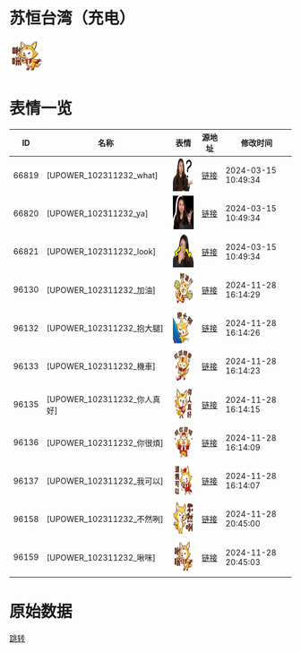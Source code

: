 # 苏恒台湾（充电）

<img src="./cover.png" height="60" alt="cover" />

# 表情一览

|ID|名称|表情|源地址|修改时间|
|----|----|----|----|----|
|66819|[UPOWER_102311232_what]|<img src="./pic/066819_%5BUPOWER_102311232_what%5D.png" height="60" alt="what"/>|[链接](https://i0.hdslb.com/bfs/garb/794ed28a36b58da7303122a5021b0c1a77125565.png)|2024-03-15 10:49:34|
|66820|[UPOWER_102311232_ya]|<img src="./pic/066820_%5BUPOWER_102311232_ya%5D.png" height="60" alt="ya"/>|[链接](https://i0.hdslb.com/bfs/garb/7abf94517860b832b126746ed992a897bf5ca13f.png)|2024-03-15 10:49:34|
|66821|[UPOWER_102311232_look]|<img src="./pic/066821_%5BUPOWER_102311232_look%5D.png" height="60" alt="look"/>|[链接](https://i0.hdslb.com/bfs/garb/a671fb5329e6f3ae6995ba053eef115c3135e31f.png)|2024-03-15 10:49:34|
|96130|[UPOWER_102311232_加油]|<img src="./pic/096130_%5BUPOWER_102311232_加油%5D.png" height="60" alt="加油"/>|[链接](https://i0.hdslb.com/bfs/garb/187739bb7fa281e293814bf08543333fbd61e6d3.png)|2024-11-28 16:14:29|
|96132|[UPOWER_102311232_抱大腿]|<img src="./pic/096132_%5BUPOWER_102311232_抱大腿%5D.png" height="60" alt="抱大腿"/>|[链接](https://i0.hdslb.com/bfs/garb/9f45083cd791fcff9a35d2d4d130c5f8f11f05e1.png)|2024-11-28 16:14:26|
|96133|[UPOWER_102311232_機車]|<img src="./pic/096133_%5BUPOWER_102311232_機車%5D.png" height="60" alt="機車"/>|[链接](https://i0.hdslb.com/bfs/garb/9db204eca368debf8e35300a5fa4ddd6e15da286.png)|2024-11-28 16:14:23|
|96135|[UPOWER_102311232_你人真好]|<img src="./pic/096135_%5BUPOWER_102311232_你人真好%5D.png" height="60" alt="你人真好"/>|[链接](https://i0.hdslb.com/bfs/garb/e1ccc19617d52bc71527ff0b29847eadc6b646d9.png)|2024-11-28 16:14:15|
|96136|[UPOWER_102311232_你很煩]|<img src="./pic/096136_%5BUPOWER_102311232_你很煩%5D.png" height="60" alt="你很煩"/>|[链接](https://i0.hdslb.com/bfs/garb/ec2149976be3432ecea741773361c22023bee6f5.png)|2024-11-28 16:14:09|
|96137|[UPOWER_102311232_我可以]|<img src="./pic/096137_%5BUPOWER_102311232_我可以%5D.png" height="60" alt="我可以"/>|[链接](https://i0.hdslb.com/bfs/garb/7fdfd03828054ec2c303e5cbe4983e495784a1c7.png)|2024-11-28 16:14:07|
|96158|[UPOWER_102311232_不然咧]|<img src="./pic/096158_%5BUPOWER_102311232_不然咧%5D.png" height="60" alt="不然咧"/>|[链接](https://i0.hdslb.com/bfs/garb/36560a1ed8a7b5b42ce74ad58915d592b850a592.png)|2024-11-28 20:45:00|
|96159|[UPOWER_102311232_啾咪]|<img src="./pic/096159_%5BUPOWER_102311232_啾咪%5D.png" height="60" alt="啾咪"/>|[链接](https://i0.hdslb.com/bfs/garb/c5e1fdefa1e955d0607600ebdc54e209f3a13b52.png)|2024-11-28 20:45:03|

# 原始数据

[跳转](./raw.json)

